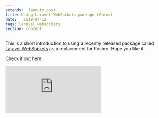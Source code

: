 ```yaml
---
extends: _layouts.post
title: Using Laravel WebSockets package (Video)
date:   2018-04-12
tags: laravel websockets
section: content
---
```


This is a short introduction to using a recently released package called [Laravel WebSockets](https://docs.beyondco.de/laravel-websockets/) as a replacement for Pusher. Hope you like it.

Check it out here:

<div class="embed-responsive">
  <iframe src="https://www.youtube.com/embed/GtphrhnFwZQ" frameborder="0" allow="accelerometer; autoplay; encrypted-media; gyroscope; picture-in-picture" allowfullscreen></iframe>
</div>